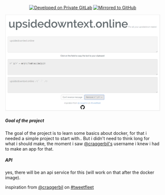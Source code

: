 <p align="center">
  <a href="https://about.gitlab.com/" target="_blank"><img src="https://img.shields.io/badge/Developed%20on-Private%20GitLab-red.svg?style=flat-square" alt="Developed on Private GitLab"></a>
  <a href="https://github.com/rohimma/upsidedowntext.online" target="_blank"><img src="https://img.shields.io/badge/Mirrored%20to-GitHub-lightgrey.svg?style=flat-square" alt="Mirrored to GitHub"></a>
</p>

<img src="https://raw.githubusercontent.com/rohimma/upsidedowntext.online/master/resources/assets/images/homepage.PNG" />

##### Goal of the project
The goal of the project is to learn some basics about docker, for that i needed a simple project to start with..
But i didn't need to think long for what i should make, the moment i saw <a href="https://tweetfleet.slack.com/messages/@craqgerbil" target="_blank">@craqgerbil's</a> username i knew i had to make an app for that.

##### API
yes, there will be an api service for this (will work on that after the docker image).

inspiration from <a href="https://tweetfleet.slack.com/messages/@craqgerbil" target="_blank">@craqgerbil</a> on <a href="https://tweetfleet.slack.com/" target="_blank">#tweetfleet</a>